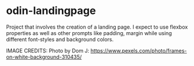 # odin-landingpage
Project that involves the creation of a landing page. I expect to use flexbox properties as well as other prompts like padding, margin while using different font-styles and background colors. 

IMAGE CREDITS:
Photo by Dom J: https://www.pexels.com/photo/frames-on-white-background-310435/
